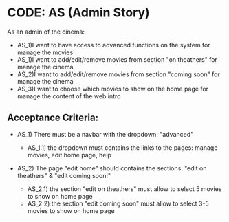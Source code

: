 # CODE: AS (Admin Story)

As an admin of the cinema:
- AS_1)I want to have access to advanced functions on the system for manage the movies
- AS_1)I want to add/edit/remove movies from section "on theathers" for manage the cinema
- AS_2)I want to add/edit/remove movies from section "coming soon" for manage the cinema
- AS_3)I want to choose which movies to show on the home page for manage the content of the web intro

## Acceptance Criteria:

- AS_1) There must be a navbar with the dropdown: "advanced"
  - AS_1.1) the dropdown must contains the links to the pages: manage movies, edit home page, help

- AS_2) The page "edit home" should contains the sections: "edit on theathers" & "edit coming soon!"
  - AS_2.1) the section "edit on theathers" must allow to select 5 movies to show on home page
  - AS_2.2) the section "edit coming soon" must allow to select 3-5 movies to show on home page

